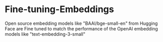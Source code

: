 # Fine-tuning-Embeddings
Open source embedding models like "BAAI/bge-small-en" from Hugging Face are Fine tuned to match the performance of the OpenAI embedding models like "text-embedding-3-small"
